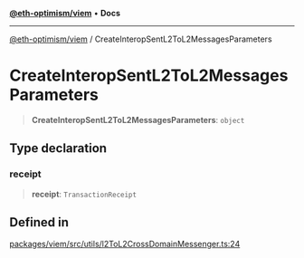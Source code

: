 [**@eth-optimism/viem**](../README.md) • **Docs**

***

[@eth-optimism/viem](../README.md) / CreateInteropSentL2ToL2MessagesParameters

# CreateInteropSentL2ToL2MessagesParameters

> **CreateInteropSentL2ToL2MessagesParameters**: `object`

## Type declaration

### receipt

> **receipt**: `TransactionReceipt`

## Defined in

[packages/viem/src/utils/l2ToL2CrossDomainMessenger.ts:24](https://github.com/ethereum-optimism/ecosystem/blob/13a9597363979821622ee318a8281c7048f1a00b/packages/viem/src/utils/l2ToL2CrossDomainMessenger.ts#L24)
